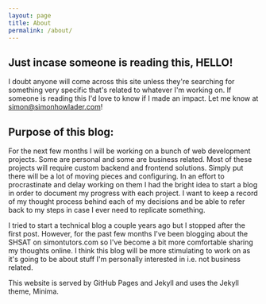```yaml
---
layout: page
title: About
permalink: /about/
---
```


## Just incase someone is reading this, HELLO!
I doubt anyone will come across this site unless they're searching for something very specific that's related to whatever I'm working on. If someone is reading this I'd love to know if I made an impact. Let me know at simon@simonhowlader.com!

## Purpose of this blog:
For the next few months I will be working on a bunch of web development projects. Some are personal and some are business related. Most of these projects will require custom backend and frontend solutions. Simply put there will be a lot of moving pieces and configuring. In an effort to procrastinate and delay working on them I had the bright idea to start a blog in order to document my progress with each project. I want to keep a record of my thought process behind each of my decisions and be able to refer back to my steps in case I ever need to replicate something.

I tried to start a technical blog a couple years ago but I stopped after the first post. However, for the past few months I've been blogging about the SHSAT on simontutors.com so I've become a bit more comfortable sharing my thoughts online. I think this blog will be more stimulating to work on as it's going to be about stuff I'm personally interested in i.e. not business related.

This website is served by GitHub Pages and Jekyll and uses the Jekyll theme, Minima.
